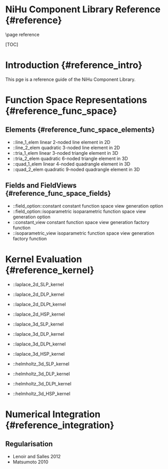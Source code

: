 NiHu Component Library Reference {#reference}
================================

\page reference

[TOC]

Introduction {#reference_intro}
============

This pge is a reference guide of the NiHu Component Library.

Function Space Representations {#reference_func_space}
==============================

Elements {#reference_func_space_elements}
--------

- ::line_1_elem linear 2-noded line element in 2D
- ::line_2_elem quadratic 3-noded line element in 2D
- ::tria_1_elem linear 3-noded triangle element in 3D
- ::tria_2_elem quadratic 6-noded triangle element in 3D
- ::quad_1_elem linear 4-noded quadrangle element in 3D
- ::quad_2_elem quadratic 9-noded quadrangle element in 3D

Fields and FieldViews {#reference_func_space_fields}
---------------------

- ::field_option::constant constant function space view generation option
- ::field_option::isoparametric isoparametric function space view generation option
- ::constant_view constant function space view generation factory function
- ::isoparametric_view isoparametric function space view generation factory function

Kernel Evaluation {#reference_kernel}
=================

- ::laplace_2d_SLP_kernel
- ::laplace_2d_DLP_kernel
- ::laplace_2d_DLPt_kernel
- ::laplace_2d_HSP_kernel

- ::laplace_3d_SLP_kernel
- ::laplace_3d_DLP_kernel
- ::laplace_3d_DLPt_kernel
- ::laplace_3d_HSP_kernel

- ::helmholtz_3d_SLP_kernel
- ::helmholtz_3d_DLP_kernel
- ::helmholtz_3d_DLPt_kernel
- ::helmholtz_3d_HSP_kernel

Numerical Integration {#reference_integration}
=====================

Regularisation
--------------

- Lenoir and Salles 2012
- Matsumoto 2010


